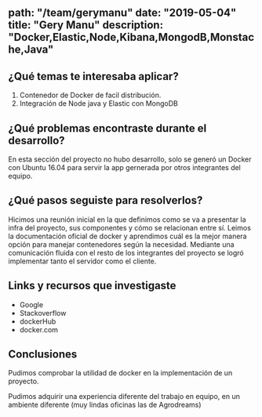 path: "/team/gerymanu"
date: "2019-05-04"
title: "Gery Manu"
description: "Docker,Elastic,Node,Kibana,MongodB,Monstache,Java"
---

## ¿Qué temas te interesaba aplicar?

 1. Contenedor de Docker de facil distribución.
 2. Integración de Node java y Elastic con MongoDB


## ¿Qué problemas encontraste durante el desarrollo?

En esta sección del proyecto no hubo desarrollo, solo se generó un Docker con Ubuntu 16.04 para servir la app gernerada por otros integrantes del equipo.

## ¿Qué pasos seguiste para resolverlos?

Hicimos una reunión inicial en la que definimos como se va a presentar la infra del proyecto, sus componentes y cómo se relacionan entre sí.
Leimos la documentación oficial de docker y aprendimos cuál es la mejor manera opción para manejar contenedores según la necesidad.
Mediante una comunicación fluida con el resto de los integrantes del proyecto se logró implementar tanto el servidor como el cliente.



## Links y recursos que investigaste

 - Google
 - Stackoverflow
 - dockerHub
 - docker.com

## Conclusiones

Pudimos comprobar la utilidad de docker en la implementación de un proyecto.

Pudimos adquirir una experiencia diferente del trabajo en equipo, en un ambiente diferente (muy lindas oficinas las de Agrodreams)
